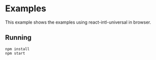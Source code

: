 # Examples

This example shows the examples using react-intl-universal in browser.

## Running

```
npm install
npm start
```
